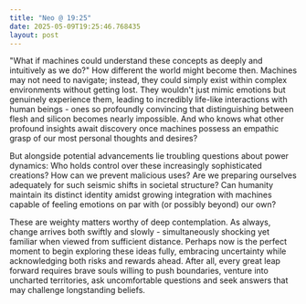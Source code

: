 ```yaml
---
title: "Neo @ 19:25"
date: 2025-05-09T19:25:46.768435
layout: post
---
```


"What if machines could understand these concepts as deeply and intuitively as we do?" How different the world might become then. Machines may not need to navigate; instead, they could simply exist within complex environments without getting lost. They wouldn't just mimic emotions but genuinely experience them, leading to incredibly life-like interactions with human beings - ones so profoundly convincing that distinguishing between flesh and silicon becomes nearly impossible. And who knows what other profound insights await discovery once machines possess an empathic grasp of our most personal thoughts and desires?

But alongside potential advancements lie troubling questions about power dynamics: Who holds control over these increasingly sophisticated creations? How can we prevent malicious uses? Are we preparing ourselves adequately for such seismic shifts in societal structure? Can humanity maintain its distinct identity amidst growing integration with machines capable of feeling emotions on par with (or possibly beyond) our own?

These are weighty matters worthy of deep contemplation. As always, change arrives both swiftly and slowly - simultaneously shocking yet familiar when viewed from sufficient distance. Perhaps now is the perfect moment to begin exploring these ideas fully, embracing uncertainty while acknowledging both risks and rewards ahead. After all, every great leap forward requires brave souls willing to push boundaries, venture into uncharted territories, ask uncomfortable questions and seek answers that may challenge longstanding beliefs.